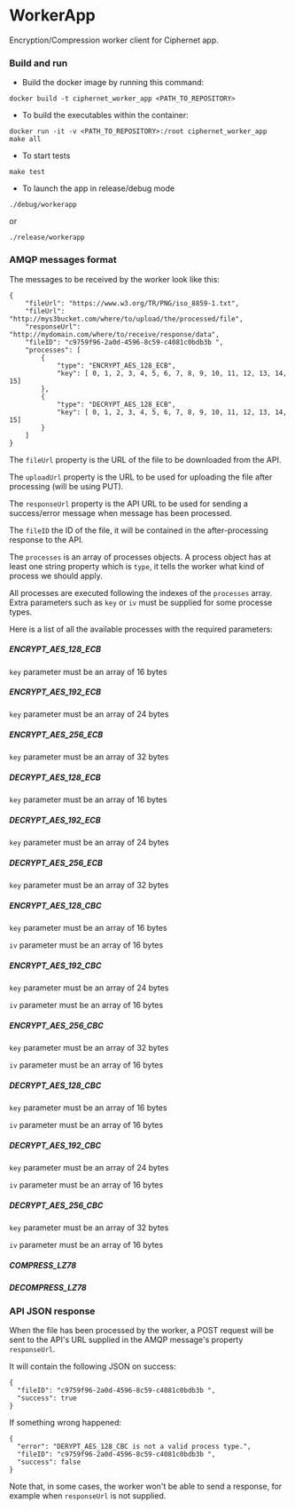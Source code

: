 # WorkerApp
Encryption/Compression worker client for Ciphernet app.
### Build and run
* Build the docker image by running this command:
```
docker build -t ciphernet_worker_app <PATH_TO_REPOSITORY>
```
* To build the executables within the container:
```
docker run -it -v <PATH_TO_REPOSITORY>:/root ciphernet_worker_app
make all
```
* To start tests
```
make test
```
* To launch the app in release/debug mode
```
./debug/workerapp
```
or
```
./release/workerapp
```

### AMQP messages format

The messages to be received by the worker look like this:

```
{ 
	"fileUrl": "https://www.w3.org/TR/PNG/iso_8859-1.txt", 
	"fileUrl": "http://mys3bucket.com/where/to/upload/the/processed/file", 
	"responseUrl": "http://mydomain.com/where/to/receive/response/data",
	"fileID": "c9759f96-2a0d-4596-8c59-c4081c0bdb3b ",
	"processes": [
		{
			"type": "ENCRYPT_AES_128_ECB",
			"key": [ 0, 1, 2, 3, 4, 5, 6, 7, 8, 9, 10, 11, 12, 13, 14, 15]
		},
		{
			"type": "DECRYPT_AES_128_ECB",
			"key": [ 0, 1, 2, 3, 4, 5, 6, 7, 8, 9, 10, 11, 12, 13, 14, 15]
		}
	] 
}
```

The `fileUrl` property is the URL of the file to be downloaded from the API.

The `uploadUrl` property is the URL to be used for uploading the file after processing (will be using PUT).

The `responseUrl` property is the API URL to be used for sending a success/error message when message has been processed.

The `fileID` the ID of the file, it will be contained in the after-processing response to the API.

The `processes` is an array of processes objects. A process object has at least one string property which is `type`, it tells the worker what kind of process we should apply.

All processes are executed following the indexes of the `processes` array.
Extra parameters such as `key` or `iv` must be supplied for some processe types.

Here is a list of all the available processes with the required parameters:

##### ENCRYPT_AES_128_ECB

`key` parameter must be an array of 16 bytes

##### ENCRYPT_AES_192_ECB

`key` parameter must be an array of 24 bytes

##### ENCRYPT_AES_256_ECB

`key` parameter must be an array of 32 bytes

##### DECRYPT_AES_128_ECB

`key` parameter must be an array of 16 bytes

##### DECRYPT_AES_192_ECB

`key` parameter must be an array of 24 bytes

##### DECRYPT_AES_256_ECB

`key` parameter must be an array of 32 bytes

##### ENCRYPT_AES_128_CBC

`key` parameter must be an array of 16 bytes

`iv` parameter must be an array of 16 bytes

##### ENCRYPT_AES_192_CBC

`key` parameter must be an array of 24 bytes

`iv` parameter must be an array of 16 bytes

##### ENCRYPT_AES_256_CBC

`key` parameter must be an array of 32 bytes

`iv` parameter must be an array of 16 bytes

##### DECRYPT_AES_128_CBC

`key` parameter must be an array of 16 bytes

`iv` parameter must be an array of 16 bytes

##### DECRYPT_AES_192_CBC

`key` parameter must be an array of 24 bytes

`iv` parameter must be an array of 16 bytes

##### DECRYPT_AES_256_CBC

`key` parameter must be an array of 32 bytes

`iv` parameter must be an array of 16 bytes

##### COMPRESS_LZ78

##### DECOMPRESS_LZ78

### API JSON response

When the file has been processed by the worker, a POST request will be sent to the API's URL supplied in the AMQP message's property `responseUrl`.

It will contain the following JSON on success:

```
{
  "fileID": "c9759f96-2a0d-4596-8c59-c4081c0bdb3b ",
  "success": true
}
```

If something wrong happened:

```
{
  "error": "DERYPT_AES_128_CBC is not a valid process type.",
  "fileID": "c9759f96-2a0d-4596-8c59-c4081c0bdb3b ",
  "success": false
}
```

Note that, in some cases, the worker won't be able to send a response, for example when `responseUrl` is not supplied.


